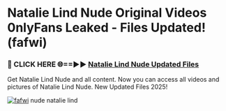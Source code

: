 # Natalie Lind Nude Original Videos 0nlyFans Leaked - Files Updated! (fafwi)

<h3>🔴 CLICK HERE 🌐==►► <a href="https://tinyurl.com/52m3yx9h" rel="nofollow">Natalie Lind Nude Updated Files</a></h3>

Get Natalie Lind Nude and all content. Now you can access all videos and pictures of Natalie Lind Nude. New Updated Files 2025!

[![fafwi](https://i.imgur.com/TnHtlc8.gif)](https://tinyurl.com/52m3yx9h)
nude natalie lind